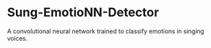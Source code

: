 # Sung-EmotioNN-Detector
A convolutional neural network trained to classify emotions in singing voices.

